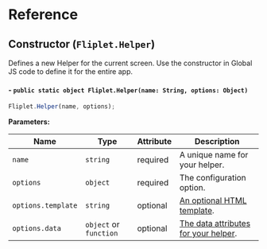 # Reference

## Constructor (`Fliplet.Helper`)

Defines a new Helper for the current screen. Use the constructor in Global JS code to define it for the entire app.

#### - `public static object Fliplet.Helper(name: String, options: Object)`

```js
Fliplet.Helper(name, options);
```

**Parameters:**

<table style="width:100%">
  <thead>
    <th>Name</th>
    <th>Type</th>
    <th>Attribute</th>
    <th>Description</th>
  </thead>
  <tbody>
    <tr>
      <td><code>name</code></td>
      <td><code>string</code></td>
      <td>required</td>
      <td>A unique name for your helper.</td>
    </tr>
    <tr>
      <td><code>options</code></td>
      <td><code>object</code></td>
      <td>required</td>
      <td>The configuration option.</td>
    </tr>
    <tr>
      <td><code>options.template</code></td>
      <td><code>string</code></td>
      <td>optional</td>
      <td>
        <a href="/API/helpers/templates.html">An optional HTML template</a>.</td>
    </tr>
    <tr>
      <td><code>options.data</code></td>
      <td><code>object</code> or <code>function</code></td>
      <td>optional</td>
      <td>
        <a href="/API/helpers/attributes.html#default-attributes">The data attributes for your helper</a>.</td>
    </tr>
  </tbody>
</table>